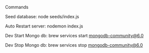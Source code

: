 Commands

Seed database:
node seeds/index.js

Auto Restart server:
nodemon index.js

Dev Start Mongo db:
brew services start mongodb-community@6.0

Dev Stop Mongo db:
brew services stop mongodb-community@6.0
